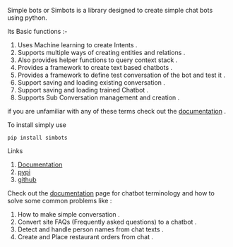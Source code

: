 Simple bots or Simbots is a library designed to create simple chat bots using python. 

Its Basic functions :- 
 
1) Uses Machine learning to create Intents . 
2) Supports multiple ways of creating entities and relations . 
3) Also provides helper functions to query context stack .
4) Provides a framework to create text based chatbots .
5) Provides a framework to define test conversation of the bot and test it .
6) Support saving and loading existing conversation .
7) Support saving and loading trained Chatbot .
8) Supports Sub Conversation management and creation .

if you are unfamiliar with any of these terms check out the [documentation](https://vaibhavrr1.github.io/simbots/index.html) .

To install simply use 

    pip install simbots
    
Links
 
 1) [Documentation](https://vaibhavrr1.github.io/simbots/index.html) 
 2) [pypi](https://pypi.org/project/simbots/)
 3) [github](https://github.com/vaibhavrr1/simbots)
 
Check out the [documentation](https://vaibhavrr1.github.io/simbots/index.html) page for chatbot terminology and how to solve some common problems like :


1) How to make simple conversation .
2) Convert site FAQs (Frequently asked questions) to a chatbot .
3) Detect and handle person names from chat texts .
4) Create and Place restaurant orders from chat .


 
 
 